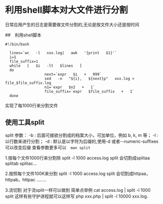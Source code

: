 # 利用shell脚本对大文件进行分割 
日常应用产生的日志是需要做文件分割的,无论是按文件大小还是按时间

##　利用shell脚本
```
#!/bin/bash  
   
  lines=`wc   -l   xxx.log|   awk   '{print   $1}'`  
  i=1  
  file_suffix=1  
  while   [   $i   -lt   $lines   ]  
  do  
                  next=`expr   $i   +   999`  
                  sed   -n   "${i},   ${next}p"   xxx.log >   file_$file_suffix.log    
                  n1=`expr   $n2   +   1`  
                  file_suffix=`expr   $file_suffix   +   1`  
  done   
```

实现了每1000行来分割文件

## 使用工具split
split 参数：
-b  : 后面可接欲分割成的档案大小，可加单位，例如 b, k, m 等；
-l  : 以行数来进行分割；
-d  : 默认是以字符为后缀的,使用-d 或者--numeric-suffixes  可以改变后缀
查看参数更多可以　`man split`

 
1.按每个文件1000行来分割除
split -l 1000 access.log split 
会切割成splitaa splitab splitac...
 
2.按照每个文件100K来分割
split -l 1000 access.log split 
会切割成httpaa，httpab，httpac ........

3.流切割
对于流split一样可以做到
简单点举例
cat access.log | split -l 1000 split
这样有些守护进程就可以这样写
php xxx.php | split -l 10000 xxx.log.

